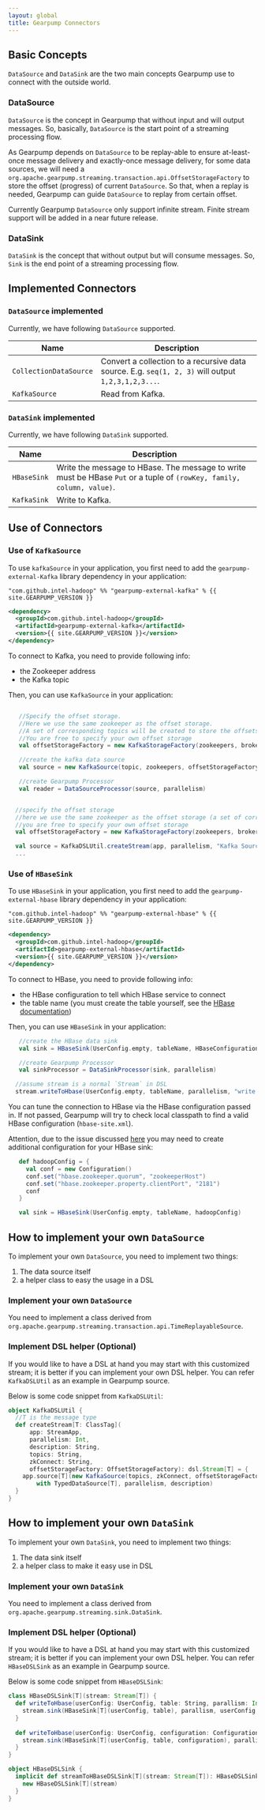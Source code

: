```yaml
---
layout: global
title: Gearpump Connectors
---
```


## Basic Concepts
`DataSource` and `DataSink` are the two main concepts Gearpump use to connect with the outside world.

### DataSource
`DataSource` is the concept in Gearpump that without input and will output messages. So, basically, `DataSource` is the start point of a streaming processing flow.

As Gearpump depends on `DataSource` to be replay-able to ensure at-least-once message delivery and exactly-once message delivery, for some data sources, we will need a `org.apache.gearpump.streaming.transaction.api.OffsetStorageFactory` to store the offset (progress) of current `DataSource`. So that, when a replay is needed, Gearpump can guide `DataSource` to replay from certain offset.

Currently Gearpump `DataSource` only support infinite stream. Finite stream support will be added in a near future release.

### DataSink
`DataSink` is the concept that without output but will consume messages. So, `Sink` is the end point of a streaming processing flow.

## Implemented Connectors

### `DataSource` implemented
Currently, we have following `DataSource` supported.

Name | Description
-----| ----------
`CollectionDataSource` | Convert a collection to a recursive data source. E.g. `seq(1, 2, 3)` will output `1,2,3,1,2,3...`.
`KafkaSource` | Read from Kafka.

### `DataSink` implemented
Currently, we have following `DataSink` supported.

Name | Description
-----| ----------
`HBaseSink` | Write the message to HBase. The message to write must be HBase `Put` or a tuple of `(rowKey, family, column, value)`.
`KafkaSink` | Write to Kafka.

## Use of Connectors

### Use of `KafkaSource`
To use `kafkaSource` in your application, you first need to add the `gearpump-external-Kafka` library dependency in your application:

```
"com.github.intel-hadoop" %% "gearpump-external-kafka" % {{ site.GEARPUMP_VERSION }}
```

```xml
<dependency>
  <groupId>com.github.intel-hadoop</groupId>
  <artifactId>gearpump-external-kafka</artifactId>
  <version>{{ site.GEARPUMP_VERSION }}</version>
</dependency>
```

To connect to Kafka, you need to provide following info:
 - the Zookeeper address
 - the Kafka topic

Then, you can use `KafkaSource` in your application:

```scala

   //Specify the offset storage.
   //Here we use the same zookeeper as the offset storage.
   //A set of corresponding topics will be created to store the offsets.
   //You are free to specify your own offset storage
   val offsetStorageFactory = new KafkaStorageFactory(zookeepers, brokers)

   //create the kafka data source
   val source = new KafkaSource(topic, zookeepers, offsetStorageFactory)

   //create Gearpump Processor
   val reader = DataSourceProcessor(source, parallelism)
```

```scala

  //specify the offset storage
  //here we use the same zookeeper as the offset storage (a set of corresponding topics will be created to store the offsets)
  //you are free to specify your own offset storage
  val offsetStorageFactory = new KafkaStorageFactory(zookeepers, brokers)

  val source = KafkaDSLUtil.createStream(app, parallelism, "Kafka Source", topics, zookeepers, offsetStorageFactory)
  ...
```

### Use of `HBaseSink`

To use `HBaseSink` in your application, you first need to add the `gearpump-external-hbase` library dependency in your application:

```
"com.github.intel-hadoop" %% "gearpump-external-hbase" % {{ site.GEARPUMP_VERSION }}
```

```xml
<dependency>
  <groupId>com.github.intel-hadoop</groupId>
  <artifactId>gearpump-external-hbase</artifactId>
  <version>{{ site.GEARPUMP_VERSION }}</version>
</dependency>
```

To connect to HBase, you need to provide following info:
 - the HBase configuration to tell which HBase service to connect
 - the table name (you must create the table yourself, see the [HBase documentation](https://hbase.apache.org/book.html))

Then, you can use `HBaseSink` in your application:

```scala
   //create the HBase data sink
   val sink = HBaseSink(UserConfig.empty, tableName, HBaseConfiguration.create())

   //create Gearpump Processor
   val sinkProcessor = DataSinkProcessor(sink, parallelism)
```

```scala
  //assume stream is a normal `Stream` in DSL
  stream.writeToHbase(UserConfig.empty, tableName, parallelism, "write to HBase")
```

You can tune the connection to HBase via the HBase configuration passed in. If not passed, Gearpump will try to check local classpath to find a valid HBase configuration (`hbase-site.xml`).

Attention, due to the issue discussed [here](http://stackoverflow.com/questions/24456484/hbase-managed-zookeeper-suddenly-trying-to-connect-to-localhost-instead-of-zooke) you may need to create additional configuration for your HBase sink:

```scala
   def hadoopConfig = {
     val conf = new Configuration()
     conf.set("hbase.zookeeper.quorum", "zookeeperHost")
     conf.set("hbase.zookeeper.property.clientPort", "2181")
     conf
   }
```

```scala
   val sink = HBaseSink(UserConfig.empty, tableName, hadoopConfig)
```

## How to implement your own `DataSource`

To implement your own `DataSource`, you need to implement two things:

1. The data source itself
2. a helper class to easy the usage in a DSL

### Implement your own `DataSource`
You need to implement a class derived from `org.apache.gearpump.streaming.transaction.api.TimeReplayableSource`.

### Implement DSL helper (Optional)
If you would like to have a DSL at hand you may start with this customized stream; it is better if you can implement your own DSL helper.
You can refer `KafkaDSLUtil` as an example in Gearpump source.

Below is some code snippet from `KafkaDSLUtil`:

```scala
object KafkaDSLUtil {
  //T is the message type
  def createStream[T: ClassTag](
      app: StreamApp,
      parallelism: Int,
      description: String,
      topics: String,
      zkConnect: String,
      offsetStorageFactory: OffsetStorageFactory): dsl.Stream[T] = {
    app.source[T](new KafkaSource(topics, zkConnect, offsetStorageFactory)
        with TypedDataSource[T], parallelism, description)
  }
}
```

## How to implement your own `DataSink`
To implement your own `DataSink`, you need to implement two things:

1. The data sink itself
2. a helper class to make it easy use in DSL

### Implement your own `DataSink`
You need to implement a class derived from `org.apache.gearpump.streaming.sink.DataSink`.

### Implement DSL helper (Optional)
If you would like to have a DSL at hand you may start with this customized stream; it is better if you can implement your own DSL helper.
You can refer `HBaseDSLSink` as an example in Gearpump source.

Below is some code snippet from `HBaseDSLSink`:

```scala
class HBaseDSLSink[T](stream: Stream[T]) {
  def writeToHbase(userConfig: UserConfig, table: String, parallism: Int, description: String): Stream[T] = {
    stream.sink(HBaseSink[T](userConfig, table), parallism, userConfig, description)
  }
  
  def writeToHbase(userConfig: UserConfig, configuration: Configuration, table: String, parallism: Int, description: String): Stream[T] = {
    stream.sink(HBaseSink[T](userConfig, table, configuration), parallism, userConfig, description)
  }  
}

object HBaseDSLSink {
  implicit def streamToHBaseDSLSink[T](stream: Stream[T]): HBaseDSLSink[T] = {
    new HBaseDSLSink[T](stream)
  }
}
```
